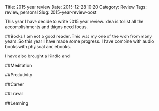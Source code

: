 Title: 2015 year review
Date: 2015-12-28 10:20
Category: Review
Tags: review, personal
Slug: 2015-year-review-post

This year I have decide to write 2015 year review. Idea is to list all the accomplishments and thigns need focus.

##Books 
I am not a good reader. This was my one of the wish from many years. So this year I have made some progress. I have combine with audio books with phyiscal and ebooks.

I have also brought a Kindle and 


##Meditation

##Produtivity

##Career

##Traval

##Learning

